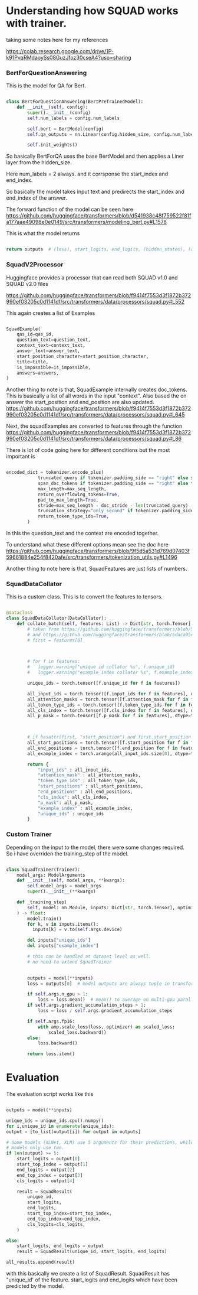 # Understanding how SQUAD works with trainer.

taking some notes here for my references 

https://colab.research.google.com/drive/1P-k91PvqRMdaoySs08GuzJfoz30cseA4?usp=sharing


### BertForQuestionAnswering

This is the model for QA for Bert.

```python

class BertForQuestionAnswering(BertPreTrainedModel):
    def __init__(self, config):
        super().__init__(config)
        self.num_labels = config.num_labels

        self.bert = BertModel(config)
        self.qa_outputs = nn.Linear(config.hidden_size, config.num_labels)

        self.init_weights()


```

So basically BertForQA uses the base BertModel and then applies a Liner layer from the hidden_size.

Here num_labels = 2 always. and it corrsponse the start_index and end_index.

So basically the model takes input text and predirects the start_index and end_index of the answer.


The forward function of the model can be seen here https://github.com/huggingface/transformers/blob/d541938c48f759522f81fa177aae49098e0e0149/src/transformers/modeling_bert.py#L1578

This is what the model returns

```python

return outputs  # (loss), start_logits, end_logits, (hidden_states), (attentions)

```



### SquadV2Processor

Huggingface provides a processor that can read both SQUAD v1.0 and SQUAD v2.0 files 

https://github.com/huggingface/transformers/blob/f9414f7553d3f1872b372990ef03205c0d1141df/src/transformers/data/processors/squad.py#L552

This again creates a list of Examples 

```python

SquadExample(
    qas_id=qas_id,
    question_text=question_text,
    context_text=context_text,
    answer_text=answer_text,
    start_position_character=start_position_character,
    title=title,
    is_impossible=is_impossible,
    answers=answers,
)

```

Another thing to note is that, SquadExample internally creates doc_tokens. This is basically a list of all words in the input "context". Also based the on answer the start_position and end_position are also updated.
https://github.com/huggingface/transformers/blob/f9414f7553d3f1872b372990ef03205c0d1141df/src/transformers/data/processors/squad.py#L645





Next, the squadExamples are converted to features through the function  https://github.com/huggingface/transformers/blob/f9414f7553d3f1872b372990ef03205c0d1141df/src/transformers/data/processors/squad.py#L86

There is lot of code going here for different conditions but the most important is 

```python

encoded_dict = tokenizer.encode_plus(
            truncated_query if tokenizer.padding_side == "right" else span_doc_tokens,
            span_doc_tokens if tokenizer.padding_side == "right" else truncated_query,
            max_length=max_seq_length,
            return_overflowing_tokens=True,
            pad_to_max_length=True,
            stride=max_seq_length - doc_stride - len(truncated_query) - sequence_pair_added_tokens,
            truncation_strategy="only_second" if tokenizer.padding_side == "right" else "only_first",
            return_token_type_ids=True,
        )

```

In this the question_text and the context are encoded together.

To understand what these different options mean see the doc here https://github.com/huggingface/transformers/blob/9f5d5a531d769d07403f59661884e254f8420afe/src/transformers/tokenization_utils.py#L1496


Another thing to note here is that, SquadFeatures are just lists of numbers.

### SquadDataCollator

This is a custom class. This is to convert the features to tensors.

```python

@dataclass
class SquadDataCollator(DataCollator):
    def collate_batch(self, features: List) -> Dict[str, torch.Tensor]:
        # taken from https://github.com/huggingface/transformers/blob/5daca95dddf940139d749b1ca42c59ebc5191979/src/transformers/data/processors/squad.py#L325
        # and https://github.com/huggingface/transformers/blob/5daca95dddf940139d749b1ca42c59ebc5191979/src/transformers/data/processors/squad.py#L325
        # first = features[0]

        

        # for f in features:
        #   logger.warning("unique id collator %s", f.unique_id)
        #   logger.warning("example_index collator %s", f.example_index)

        unique_ids = torch.tensor([f.unique_id for f in features])

        all_input_ids = torch.tensor([f.input_ids for f in features], dtype=torch.long)
        all_attention_masks = torch.tensor([f.attention_mask for f in features], dtype=torch.long)
        all_token_type_ids = torch.tensor([f.token_type_ids for f in features], dtype=torch.long)
        all_cls_index = torch.tensor([f.cls_index for f in features], dtype=torch.long)
        all_p_mask = torch.tensor([f.p_mask for f in features], dtype=torch.float)

        

        # if hasattr(first, "start_position") and first.start_position is not None:
        all_start_positions = torch.tensor([f.start_position for f in features], dtype=torch.long)
        all_end_positions = torch.tensor([f.end_position for f in features], dtype=torch.long)
        all_example_index = torch.arange(all_input_ids.size(0), dtype=torch.long)

        return {
            "input_ids" : all_input_ids,
            "attention_mask" : all_attention_masks,
            "token_type_ids" : all_token_type_ids,
            "start_positions" : all_start_positions,
            "end_positions" : all_end_positions,
            "cls_index": all_cls_index,
            "p_mask": all_p_mask,
            "example_index" : all_example_index,
            "unique_ids" : unique_ids
        }

```

### Custom Trainer

Depending on the input to the model, there were some changes required. So i have overriden the training_step of the model.

```python

class SquadTrainer(Trainer):
    model_args: ModelArguments
    def __init__(self, model_args, **kwargs):
        self.model_args = model_args
        super().__init__(**kwargs)

    def _training_step(
        self, model: nn.Module, inputs: Dict[str, torch.Tensor], optimizer: torch.optim.Optimizer
    ) -> float:
        model.train()
        for k, v in inputs.items():
          inputs[k] = v.to(self.args.device)

        del inputs["unique_ids"]
        del inputs["example_index"]

        # this can be handled at dataset level as well. 
        # no need to extend SquadTrainer
        

        outputs = model(**inputs)
        loss = outputs[0]  # model outputs are always tuple in transformers (see doc)

        if self.args.n_gpu > 1:
            loss = loss.mean()  # mean() to average on multi-gpu parallel training
        if self.args.gradient_accumulation_steps > 1:
            loss = loss / self.args.gradient_accumulation_steps

        if self.args.fp16:
            with amp.scale_loss(loss, optimizer) as scaled_loss:
                scaled_loss.backward()
        else:
            loss.backward()

        return loss.item()

```


# Evaluation 

The evaluation script works like this 

```python

outputs = model(**inputs)

unique_ids = unique_ids.cpu().numpy()
for i,unique_id in enumerate(unique_ids):
output = [to_list(output[i]) for output in outputs]

# Some models (XLNet, XLM) use 5 arguments for their predictions, while the other "simpler"
# models only use two.
if len(output) >= 5:
    start_logits = output[0]
    start_top_index = output[1]
    end_logits = output[2]
    end_top_index = output[3]
    cls_logits = output[4]

    result = SquadResult(
        unique_id,
        start_logits,
        end_logits,
        start_top_index=start_top_index,
        end_top_index=end_top_index,
        cls_logits=cls_logits,
    )

else:
    start_logits, end_logits = output
    result = SquadResult(unique_id, start_logits, end_logits)

all_results.append(result)

```

with this basically we create a list of SquadResult.
SquadResult has "unique_id' of the feature.
start_logits and end_logits which have been predicted by the model.








